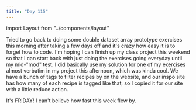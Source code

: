 ```yaml
---
title: "Day 115"
---
```


import Layout from "../components/layout"

<Layout>

Tried to go back to doing some double dataset array prototype exercises this morning after taking a few days off and it's crazy how easy it is to forget how to
code. I'm hoping I can finish up my class project this weekend so that I can start back with just doing the exercises going everyday until my mid-"mod" test. I did basically use my solution for one of my exercises almost verbatim in my project this afternoon, which was kinda cool. We have a bunch of tags to filter recipes by on the website, and our inspo site has how many of each recipe is tagged like that, so I copied it for our site with a little reduce action.

It's FRIDAY! I can't believe how fast this week flew by.
</Layout>
